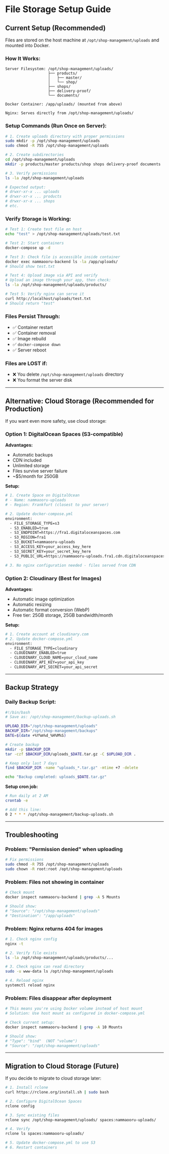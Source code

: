 # File Storage Setup Guide

## Current Setup (Recommended)

Files are stored on the host machine at `/opt/shop-management/uploads` and mounted into Docker.

### How It Works:
```
Server Filesystem: /opt/shop-management/uploads/
                   ├── products/
                   │   ├── master/
                   │   └── shop/
                   ├── shops/
                   ├── delivery-proof/
                   └── documents/

Docker Container: /app/uploads/ (mounted from above)

Nginx: Serves directly from /opt/shop-management/uploads/
```

### Setup Commands (Run Once on Server):

```bash
# 1. Create uploads directory with proper permissions
sudo mkdir -p /opt/shop-management/uploads
sudo chmod -R 755 /opt/shop-management/uploads

# 2. Create subdirectories
cd /opt/shop-management/uploads
mkdir -p products/master products/shop shops delivery-proof documents

# 3. Verify permissions
ls -la /opt/shop-management/uploads

# Expected output:
# drwxr-xr-x ... uploads
# drwxr-xr-x ... products
# drwxr-xr-x ... shops
# etc.
```

### Verify Storage is Working:

```bash
# Test 1: Create test file on host
echo "test" > /opt/shop-management/uploads/test.txt

# Test 2: Start containers
docker-compose up -d

# Test 3: Check file is accessible inside container
docker exec nammaooru-backend ls -la /app/uploads/
# Should show test.txt

# Test 4: Upload image via API and verify
# Upload an image through your app, then check:
ls -la /opt/shop-management/uploads/products/

# Test 5: Verify nginx can serve it
curl http://localhost/uploads/test.txt
# Should return "test"
```

### Files Persist Through:
- ✅ Container restart
- ✅ Container removal
- ✅ Image rebuild
- ✅ `docker-compose down`
- ✅ Server reboot

### Files are LOST if:
- ❌ You delete `/opt/shop-management/uploads` directory
- ❌ You format the server disk

---

## Alternative: Cloud Storage (Recommended for Production)

If you want even more safety, use cloud storage:

### Option 1: DigitalOcean Spaces (S3-compatible)

**Advantages:**
- Automatic backups
- CDN included
- Unlimited storage
- Files survive server failure
- ~$5/month for 250GB

**Setup:**

```bash
# 1. Create Space on DigitalOcean
# - Name: nammaooru-uploads
# - Region: Frankfurt (closest to your server)

# 2. Update docker-compose.yml
environment:
  - FILE_STORAGE_TYPE=s3
  - S3_ENABLED=true
  - S3_ENDPOINT=https://fra1.digitaloceanspaces.com
  - S3_REGION=fra1
  - S3_BUCKET=nammaooru-uploads
  - S3_ACCESS_KEY=your_access_key_here
  - S3_SECRET_KEY=your_secret_key_here
  - S3_PUBLIC_URL=https://nammaooru-uploads.fra1.cdn.digitaloceanspaces.com

# 3. No nginx configuration needed - files served from CDN
```

### Option 2: Cloudinary (Best for Images)

**Advantages:**
- Automatic image optimization
- Automatic resizing
- Automatic format conversion (WebP)
- Free tier: 25GB storage, 25GB bandwidth/month

**Setup:**

```bash
# 1. Create account at cloudinary.com
# 2. Update docker-compose.yml
environment:
  - FILE_STORAGE_TYPE=cloudinary
  - CLOUDINARY_ENABLED=true
  - CLOUDINARY_CLOUD_NAME=your_cloud_name
  - CLOUDINARY_API_KEY=your_api_key
  - CLOUDINARY_API_SECRET=your_api_secret
```

---

## Backup Strategy

### Daily Backup Script:

```bash
#!/bin/bash
# Save as: /opt/shop-management/backup-uploads.sh

UPLOAD_DIR="/opt/shop-management/uploads"
BACKUP_DIR="/opt/shop-management/backups"
DATE=$(date +%Y%m%d_%H%M%S)

# Create backup
mkdir -p $BACKUP_DIR
tar -czf $BACKUP_DIR/uploads_$DATE.tar.gz -C $UPLOAD_DIR .

# Keep only last 7 days
find $BACKUP_DIR -name "uploads_*.tar.gz" -mtime +7 -delete

echo "Backup completed: uploads_$DATE.tar.gz"
```

**Setup cron job:**
```bash
# Run daily at 2 AM
crontab -e

# Add this line:
0 2 * * * /opt/shop-management/backup-uploads.sh
```

---

## Troubleshooting

### Problem: "Permission denied" when uploading

```bash
# Fix permissions
sudo chmod -R 755 /opt/shop-management/uploads
sudo chown -R root:root /opt/shop-management/uploads
```

### Problem: Files not showing in container

```bash
# Check mount
docker inspect nammaooru-backend | grep -A 5 Mounts

# Should show:
# "Source": "/opt/shop-management/uploads"
# "Destination": "/app/uploads"
```

### Problem: Nginx returns 404 for images

```bash
# 1. Check nginx config
nginx -t

# 2. Verify file exists
ls -la /opt/shop-management/uploads/products/...

# 3. Check nginx can read directory
sudo -u www-data ls /opt/shop-management/uploads

# 4. Reload nginx
systemctl reload nginx
```

### Problem: Files disappear after deployment

```bash
# This means you're using Docker volume instead of host mount
# Solution: Use host mount as configured in docker-compose.yml

# Check current setup:
docker inspect nammaooru-backend | grep -A 10 Mounts

# Should show:
# "Type": "bind"  (NOT "volume")
# "Source": "/opt/shop-management/uploads"
```

---

## Migration to Cloud Storage (Future)

If you decide to migrate to cloud storage later:

```bash
# 1. Install rclone
curl https://rclone.org/install.sh | sudo bash

# 2. Configure DigitalOcean Spaces
rclone config

# 3. Sync existing files
rclone sync /opt/shop-management/uploads/ spaces:nammaooru-uploads/

# 4. Verify
rclone ls spaces:nammaooru-uploads/

# 5. Update docker-compose.yml to use S3
# 6. Restart containers
```

